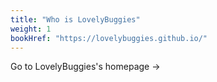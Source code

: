 ```yaml
---
title: "Who is LovelyBuggies"
weight: 1
bookHref: "https://lovelybuggies.github.io/"
---
```

Go to LovelyBuggies's homepage →
